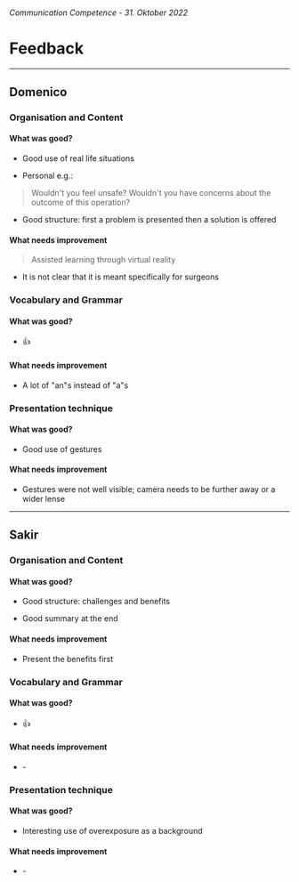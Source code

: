 ###### Communication Competence - 31. Oktober 2022

# Feedback

---

## Domenico

### Organisation and Content

#### What was good?

- Good use of real life situations

- Personal e.g.:

> Wouldn't you feel unsafe? Wouldn't you have concerns about the outcome of this operation?

- Good structure: first a problem is presented then a solution is offered

#### What needs improvement

> Assisted learning through virtual reality

- It is not clear that it is meant specifically for surgeons

### Vocabulary and Grammar

#### What was good?

- :+1:

#### What needs improvement

- A lot of "an"s instead of "a"s

### Presentation technique

#### What was good?

- Good use of gestures

#### What needs improvement

- Gestures were not well visible; camera needs to be further away or a wider lense

---

## Sakir

### Organisation and Content

#### What was good?

- Good structure: challenges and benefits

- Good summary at the end

#### What needs improvement

- Present the benefits first

### Vocabulary and Grammar

#### What was good?

- :+1:

#### What needs improvement

- \-

### Presentation technique

#### What was good?

- Interesting use of overexposure as a background

#### What needs improvement

- \-
